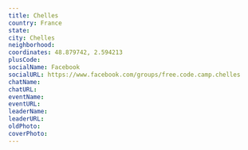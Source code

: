 ```yaml
---
title: Chelles
country: France
state: 
city: Chelles
neighborhood: 
coordinates: 48.879742, 2.594213
plusCode:
socialName: Facebook
socialURL: https://www.facebook.com/groups/free.code.camp.chelles
chatName:
chatURL:
eventName:
eventURL:
leaderName:
leaderURL:
oldPhoto: 
coverPhoto:
---
```

